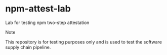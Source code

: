 # npm-attest-lab
Lab for testing npm two-step attestation

> [!NOTE]
> This repository is for testing purposes only and is used to test the software supply chain pipeline.
